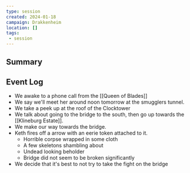 ```yaml
---
type: session
created: 2024-01-18
campaign: Drakkenheim
location: []
tags:
 - session
---
```



## Summary

## Event Log

- We awake to a phone call from the [[Queen of Blades]]
- We say we'll meet her around noon tomorrow at the smugglers tunnel.
- We take a peek up at the roof of the Clocktower
- We talk about going to the bridge to the south, then go up towards the [[Klineburg Estate]].
- We make our way towards the bridge.
- Keth fires off a arrow with an eerie token attached to it.
	- Horrible corpse wrapped in some cloth
	- A few skeletons shambling about
	- Undead looking beholder
	- Bridge did not seem to be broken significantly
- We decide that it's best to not try to take the fight on the bridge

